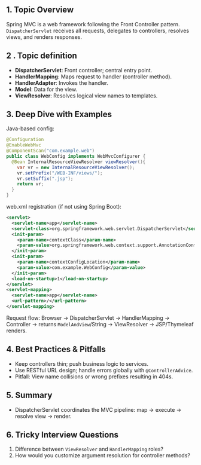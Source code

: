 ## 1. Topic Overview

Spring MVC is a web framework following the Front Controller pattern. `DispatcherServlet` receives all requests, delegates to controllers, resolves views, and renders responses.

## 2 . Topic definition

- **DispatcherServlet**: Front controller; central entry point.
- **HandlerMapping**: Maps request to handler (controller method).
- **HandlerAdapter**: Invokes the handler.
- **Model**: Data for the view.
- **ViewResolver**: Resolves logical view names to templates.

## 3. Deep Dive with Examples

Java-based config:
```java
@Configuration
@EnableWebMvc
@ComponentScan("com.example.web")
public class WebConfig implements WebMvcConfigurer {
  @Bean InternalResourceViewResolver viewResolver(){
    var vr = new InternalResourceViewResolver();
    vr.setPrefix("/WEB-INF/views/");
    vr.setSuffix(".jsp");
    return vr;
  }
}
```

web.xml registration (if not using Spring Boot):
```xml
<servlet>
  <servlet-name>app</servlet-name>
  <servlet-class>org.springframework.web.servlet.DispatcherServlet</servlet-class>
  <init-param>
    <param-name>contextClass</param-name>
    <param-value>org.springframework.web.context.support.AnnotationConfigWebApplicationContext</param-value>
  </init-param>
  <init-param>
    <param-name>contextConfigLocation</param-name>
    <param-value>com.example.WebConfig</param-value>
  </init-param>
  <load-on-startup>1</load-on-startup>
</servlet>
<servlet-mapping>
  <servlet-name>app</servlet-name>
  <url-pattern>/</url-pattern>
</servlet-mapping>
```

Request flow: Browser → DispatcherServlet → HandlerMapping → Controller → returns `ModelAndView`/String → ViewResolver → JSP/Thymeleaf renders.

## 4. Best Practices & Pitfalls

- Keep controllers thin; push business logic to services.
- Use RESTful URL design; handle errors globally with `@ControllerAdvice`.
- Pitfall: View name collisions or wrong prefixes resulting in 404s.

## 5. Summary

- DispatcherServlet coordinates the MVC pipeline: map → execute → resolve view → render.

## 6. Tricky Interview Questions

1) Difference between `ViewResolver` and `HandlerMapping` roles?
2) How would you customize argument resolution for controller methods?

